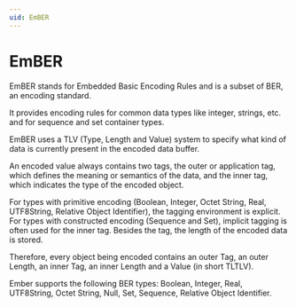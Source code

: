 ```yaml
---
uid: EmBER
---
```


# EmBER

EmBER stands for Embedded Basic Encoding Rules and is a subset of BER, an encoding standard.

It provides encoding rules for common data types like integer, strings, etc. and for sequence and set container types.

EmBER uses a TLV (Type, Length and Value) system to specify what kind of data is currently present in the encoded data buffer.

An encoded value always contains two tags, the outer or application tag, which defines the meaning or semantics of the data, and the inner tag, which indicates the type of the encoded object.

For types with primitive encoding (Boolean, Integer, Octet String, Real, UTF8String, Relative Object Identifier), the tagging environment is explicit. For types with constructed encoding (Sequence and Set), implicit tagging is often used for the inner tag. Besides the tag, the length of the encoded data is stored.

Therefore, every object being encoded contains an outer Tag, an outer Length, an inner Tag, an inner Length and a Value (in short TLTLV).

Ember supports the following BER types: Boolean, Integer, Real, UTF8String, Octet String, Null, Set, Sequence, Relative Object Identifier.

